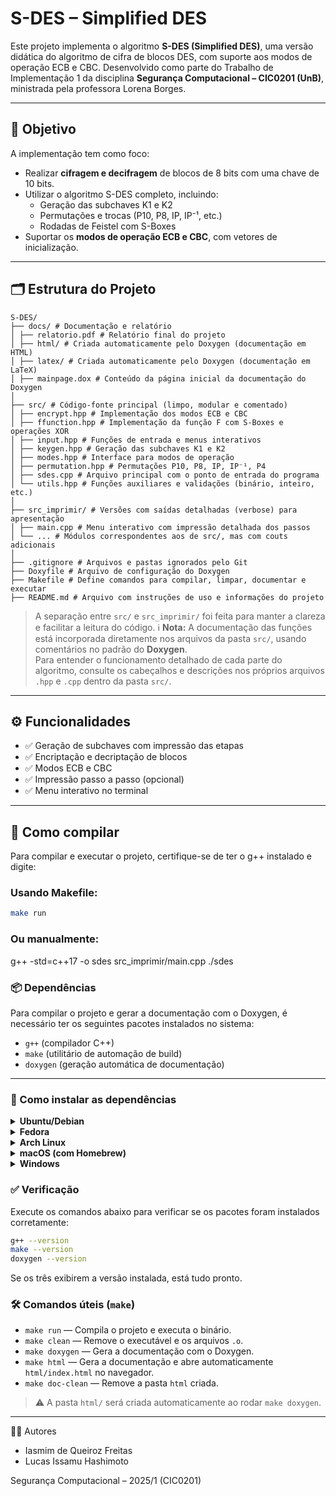 # S-DES – Simplified DES

Este projeto implementa o algoritmo **S-DES (Simplified DES)**, uma versão didática do algoritmo de cifra de blocos DES, com suporte aos modos de operação ECB e CBC. Desenvolvido como parte do Trabalho de Implementação 1 da disciplina **Segurança Computacional – CIC0201 (UnB)**, ministrada pela professora Lorena Borges.

---

## 🎯 Objetivo

A implementação tem como foco:

- Realizar **cifragem e decifragem** de blocos de 8 bits com uma chave de 10 bits.
- Utilizar o algoritmo S-DES completo, incluindo:
  - Geração das subchaves K1 e K2
  - Permutações e trocas (P10, P8, IP, IP⁻¹, etc.)
  - Rodadas de Feistel com S-Boxes
- Suportar os **modos de operação ECB e CBC**, com vetores de inicialização.

---

## 🗂️ Estrutura do Projeto
```
S-DES/
├── docs/ # Documentação e relatório
│ ├── relatorio.pdf # Relatório final do projeto
│ ├── html/ # Criada automaticamente pelo Doxygen (documentação em HTML)
│ ├── latex/ # Criada automaticamente pelo Doxygen (documentação em LaTeX)
│ ├── mainpage.dox # Conteúdo da página inicial da documentação do Doxygen
│
├── src/ # Código-fonte principal (limpo, modular e comentado)
│ ├── encrypt.hpp # Implementação dos modos ECB e CBC
│ ├── ffunction.hpp # Implementação da função F com S-Boxes e operações XOR
│ ├── input.hpp # Funções de entrada e menus interativos
│ ├── keygen.hpp # Geração das subchaves K1 e K2
│ ├── modes.hpp # Interface para modos de operação
│ ├── permutation.hpp # Permutações P10, P8, IP, IP⁻¹, P4
│ ├── sdes.cpp # Arquivo principal com o ponto de entrada do programa
│ └── utils.hpp # Funções auxiliares e validações (binário, inteiro, etc.)
│
├── src_imprimir/ # Versões com saídas detalhadas (verbose) para apresentação
│ ├── main.cpp # Menu interativo com impressão detalhada dos passos
│ └── ... # Módulos correspondentes aos de src/, mas com couts adicionais
│
├── .gitignore # Arquivos e pastas ignorados pelo Git
├── Doxyfile # Arquivo de configuração do Doxygen
├── Makefile # Define comandos para compilar, limpar, documentar e executar
├── README.md # Arquivo com instruções de uso e informações do projeto
```

> A separação entre `src/` e `src_imprimir/` foi feita para manter a clareza e facilitar a leitura do código.
> ℹ️ **Nota:** A documentação das funções está incorporada diretamente nos arquivos da pasta `src/`, usando comentários no padrão do **Doxygen**.  
> Para entender o funcionamento detalhado de cada parte do algoritmo, consulte os cabeçalhos e descrições nos próprios arquivos `.hpp` e `.cpp` dentro da pasta `src/`.


---

## ⚙️ Funcionalidades

- ✅ Geração de subchaves com impressão das etapas
- ✅ Encriptação e decriptação de blocos
- ✅ Modos ECB e CBC
- ✅ Impressão passo a passo (opcional)
- ✅ Menu interativo no terminal

---

## 🧪 Como compilar

Para compilar e executar o projeto, certifique-se de ter o g++ instalado e digite:

### Usando Makefile:
```bash
make run
```

### Ou manualmente:
g++ -std=c++17 -o sdes src_imprimir/main.cpp
./sdes

### 📦 Dependências

Para compilar o projeto e gerar a documentação com o Doxygen, é necessário ter os seguintes pacotes instalados no sistema:

- `g++` (compilador C++)
- `make` (utilitário de automação de build)
- `doxygen` (geração automática de documentação)

---

### 🧰 Como instalar as dependências

<details><summary><strong>Ubuntu/Debian</strong></summary>

```bash
sudo apt update
sudo apt install build-essential doxygen
```
> O pacote `build-essential` inclui o `g++` e o `make`.
</details> 

<details> <summary><strong>Fedora</strong></summary>
```bash
sudo dnf install gcc-c++ make doxygen
```
</details>

 <details> <summary><strong>Arch Linux</strong></summary>
```bash
sudo pacman -S base-devel doxygen
```
> O grupo `base-devel` inclui o `make` e o `g++`.
</details> 

<details> <summary><strong>macOS (com Homebrew)</strong></summary>
```bash
brew install make doxygen
```
> O `g++` já vem com o Xcode Command Line Tools. Para garantir:
```bash
xcode-select --install
```
</details> 
<details> <summary><strong>Windows</strong></summary>

1. Instale o [MinGW](http://www.mingw.org/) ou [MSYS2](https://www.msys2.org/), que oferecem `g++` e `make`.

2. Instale o Doxygen por meio do instalador:  
   👉 [https://www.doxygen.nl/download.html](https://www.doxygen.nl/download.html)

</details>

### ✅ Verificação

Execute os comandos abaixo para verificar se os pacotes foram instalados corretamente:

```bash
g++ --version
make --version
doxygen --version
```

Se os três exibirem a versão instalada, está tudo pronto.


### 🛠️ Comandos úteis (`make`)

- `make run` — Compila o projeto e executa o binário.
- `make clean` — Remove o executável e os arquivos `.o`.
- `make doxygen` — Gera a documentação com o Doxygen.
- `make html` — Gera a documentação e abre automaticamente `html/index.html` no navegador.
- `make doc-clean` — Remove a pasta `html` criada.

> ⚠️ A pasta `html/` será criada automaticamente ao rodar `make doxygen`.

---

👨‍💻 Autores

   - Iasmim de Queiroz Freitas
   - Lucas Issamu Hashimoto

Segurança Computacional – 2025/1 (CIC0201)
